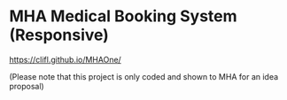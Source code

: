# MHA Medical Booking System (Responsive)

https://clifl.github.io/MHAOne/

(Please note that this project is only coded and shown to MHA for an idea proposal)

